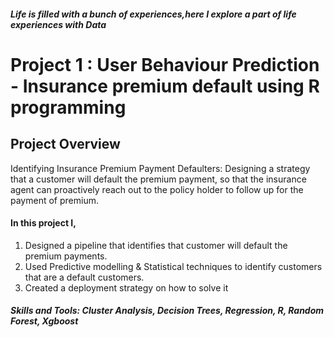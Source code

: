 ##### Life is filled with a bunch of experiences,here I explore a part of life experiences with Data


# Project 1 : User Behaviour Prediction - Insurance premium default using R programming
## Project Overview
Identifying Insurance Premium Payment Defaulters: Designing a strategy that a customer will default the premium payment, so that the insurance agent can proactively reach out to the policy holder to follow up for the payment of premium.
#### In this project I,
1. Designed a pipeline that identifies that customer will default the premium payments.
2. Used Predictive modelling & Statistical techniques to identify customers that are a default customers.
3. Created a deployment strategy on how to solve it

##### Skills and Tools: Cluster Analysis, Decision Trees, Regression, R, Random Forest, Xgboost
